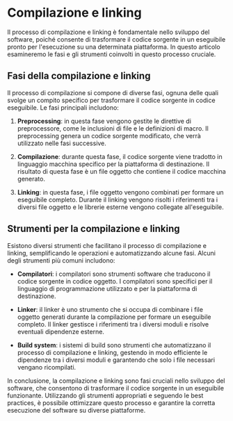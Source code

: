 # Compilazione e linking

Il processo di compilazione e linking è fondamentale nello sviluppo del software, poiché consente di trasformare il codice sorgente in un eseguibile pronto per l'esecuzione su una determinata piattaforma. In questo articolo esamineremo le fasi e gli strumenti coinvolti in questo processo cruciale.

## Fasi della compilazione e linking

Il processo di compilazione si compone di diverse fasi, ognuna delle quali svolge un compito specifico per trasformare il codice sorgente in codice eseguibile. Le fasi principali includono:

1. **Preprocessing**: in questa fase vengono gestite le direttive di preprocessore, come le inclusioni di file e le definizioni di macro. Il preprocessing genera un codice sorgente modificato, che verrà utilizzato nelle fasi successive.

2. **Compilazione**: durante questa fase, il codice sorgente viene tradotto in linguaggio macchina specifico per la piattaforma di destinazione. Il risultato di questa fase è un file oggetto che contiene il codice macchina generato.

3. **Linking**: in questa fase, i file oggetto vengono combinati per formare un eseguibile completo. Durante il linking vengono risolti i riferimenti tra i diversi file oggetto e le librerie esterne vengono collegate all'eseguibile.

## Strumenti per la compilazione e linking

Esistono diversi strumenti che facilitano il processo di compilazione e linking, semplificando le operazioni e automatizzando alcune fasi. Alcuni degli strumenti più comuni includono:

- **Compilatori**: i compilatori sono strumenti software che traducono il codice sorgente in codice oggetto. I compilatori sono specifici per il linguaggio di programmazione utilizzato e per la piattaforma di destinazione.

- **Linker**: il linker è uno strumento che si occupa di combinare i file oggetto generati durante la compilazione per formare un eseguibile completo. Il linker gestisce i riferimenti tra i diversi moduli e risolve eventuali dipendenze esterne.

- **Build system**: i sistemi di build sono strumenti che automatizzano il processo di compilazione e linking, gestendo in modo efficiente le dipendenze tra i diversi moduli e garantendo che solo i file necessari vengano ricompilati.

In conclusione, la compilazione e linking sono fasi cruciali nello sviluppo del software, che consentono di trasformare il codice sorgente in un eseguibile funzionante. Utilizzando gli strumenti appropriati e seguendo le best practices, è possibile ottimizzare questo processo e garantire la corretta esecuzione del software su diverse piattaforme.